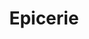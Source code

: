 ---
title: "Epicerie"
url: /libreville/epicerie-avenue-joseph-redjambe-issani/
shop: charcuterie
---